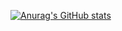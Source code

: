 [![Anurag's GitHub stats](https://github-readme-stats.vercel.app/api?username=yilikun)](https://github.com/anuraghazra/github-readme-stats)
